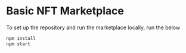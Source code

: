 # Basic NFT Marketplace

To set up the repository and run the marketplace locally, run the below
```bash
npm install
npm start
```
